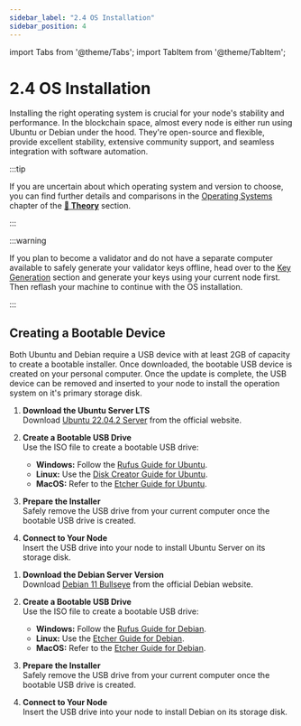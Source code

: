 ```yaml
---
sidebar_label: "2.4 OS Installation"
sidebar_position: 4
---
```


import Tabs from '@theme/Tabs';
import TabItem from '@theme/TabItem';

# 2.4 OS Installation

Installing the right operating system is crucial for your node's stability and performance. In the blockchain space, almost every node is either run using Ubuntu or Debian under the hood.
They're open-source and flexible, provide excellent stability, extensive community support, and seamless integration with software automation.

:::tip

If you are uncertain about which operating system and version to choose, you can find further details and comparisons in the [Operating Systems](/docs/theory/node-operation/operation-systems.md) chapter of the [**🧠 Theory**](/docs/theory/preparations/node-specifications.md) section.

:::

:::warning

If you plan to become a validator and do not have a separate computer available to safely generate your validator keys offline, head over to the [Key Generation](/validator-key-generation/) section and generate your keys using your current node first. Then reflash your machine to continue with the OS installation.

:::

## Creating a Bootable Device

Both Ubuntu and Debian require a USB device with at least 2GB of capacity to create a bootable installer. Once downloaded, the bootable USB device is created on your personal computer. Once the update is complete, the USB device can be removed and inserted to your node to install the operation system on it's primary storage disk.

<Tabs>
<TabItem value="ubuntu" label="Ubuntu">
  
1. **Download the Ubuntu Server LTS**  
   Download [Ubuntu 22.04.2 Server](https://ubuntu.com/download/server) from the official website.

2. **Create a Bootable USB Drive**  
   Use the ISO file to create a bootable USB drive:

   - **Windows:** Follow the [Rufus Guide for Ubuntu](https://ubuntu.com/tutorials/create-a-usb-stick-on-windows#1-overview).
   - **Linux:** Use the [Disk Creator Guide for Ubuntu](https://ubuntu.com/tutorials/create-a-usb-stick-on-ubuntu#1-overview).
   - **MacOS:** Refer to the [Etcher Guide for Ubuntu](https://ubuntu.com/tutorials/create-a-usb-stick-on-macos#1-overview).

3. **Prepare the Installer**  
   Safely remove the USB drive from your current computer once the bootable USB drive is created.

4. **Connect to Your Node**  
   Insert the USB drive into your node to install Ubuntu Server on its storage disk.

</TabItem>
<TabItem value="debian" label="Debian">
  
1. **Download the Debian Server Version**  
   Download [Debian 11 Bullseye](https://www.debian.org/distrib/) from the official Debian website.

2. **Create a Bootable USB Drive**  
   Use the ISO file to create a bootable USB drive:

   - **Windows:** Follow the [Rufus Guide for Debian](https://rufus.ie/).
   - **Linux:** Use the [Etcher Guide for Debian](https://etcher.balena.io/#download-etcher).
   - **MacOS:** Refer to the [Etcher Guide for Debian](https://etcher.balena.io/#download-etcher).

3. **Prepare the Installer**  
   Safely remove the USB drive from your current computer once the bootable USB drive is created.

4. **Connect to Your Node**  
   Insert the USB drive into your node to install Debian on its storage disk.

</TabItem>
</Tabs>
